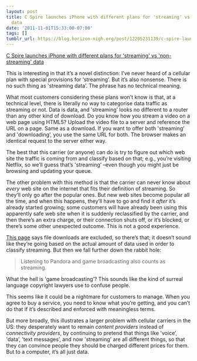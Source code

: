 ```yaml
---
layout: post
title: C Spire launches iPhone with different plans for 'streaming' vs 'non-streaming'
  data
date: '2011-11-01T15:33:00-07:00'
tags: []
tumblr_url: https://blog.horizon-nigh.org/post/12205231139/c-spire-launches-iphone-with-different-plans-for
---
```

[C Spire launches iPhone with different plans for 'streaming' vs 'non-streaming' data](http://www.macrumors.com/2011/11/01/c-spire-launching-iphone-on-november-11th-unlimited-non-streaming-data-and-500-minutes-for-50/)  

This is interesting in that it’s a novel distinction: I’ve never heard of a cellular plan with special provisions for ‘streaming’. But it’s also nonsense. There is no such thing as 'streaming data’. The phrase has no technical meaning.

What most customers considering these plans won’t know is that, at a technical level, there is literally no way to categorise data traffic as streaming or not. Data is data, and 'streaming’ looks no different to a router than any other kind of download. Do you know how you stream a video on a web page using HTML5? Upload the video file to a server and reference the URL on a page. Same as a download. If you want to offer both 'streaming’ and 'downloading’, you use the same URL for both. The browser makes an identical request to the server either way.

The best that this carrier (or anyone) can do is try to figure out which web site the traffic is coming from and classify based on that; e.g., you’re visiting Netflix, so we’ll guess that’s 'streaming’ –even though you might just be browsing and updating your queue.

The other problem with this method is that the carrier can never know about _every_ web site on the internet that fits their definition of streaming. So they’ll only go after the popular ones. But new web sites become popular all the time, and when this happens, they’ll have to go and find it _after_ it’s already started growing; some customers will have already been using this apparently safe web site when it is suddenly reclassified by the carrier, and then there’s an extra charge, or their connection shuts off, or it’s blocked, or there’s some other unexpected outcome. This is not a good experience.

[This page](http://www.webcitation.org/query?url=http%3A%2F%2Fwww.cspire.com%2Fshop_and_learn%2Fplans%2Fwhat_is_streaming.jsp&date=2011-11-01) says file downloads are excluded, so there’s that; it doesn’t sound like they’re going based on the actual amount of data used in order to classify streaming. But then we fall further down the rabbit hole:

> Listening to Pandora and game broadcasting also counts as streaming.

What the hell is 'game broadcasting’? This sounds like the kind of surreal language copyright lawyers use to confuse people.

This seems like it could be a nightmare for customers to manage. When you agree to buy a service, you need to know what you’re getting, and you can’t do that if it’s described and enforced with meaningless terms.

But more broadly, this illustrates a larger problem with cellular carriers in the US: they desperately want to remain _content providers_ instead of _connectivity providers_, by continuing to pretend that things like 'voice’, 'data’, 'text messages’, and now 'streaming’ are all different things, so that they can convince people they should be charged different prices for them. But to a computer, it’s all just data.

